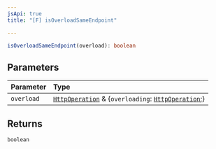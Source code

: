 ```yaml
---
jsApi: true
title: "[F] isOverloadSameEndpoint"

---
```

```ts
isOverloadSameEndpoint(overload): boolean
```

## Parameters

| Parameter | Type |
| :------ | :------ |
| `overload` | [`HttpOperation`](Interface.HttpOperation.md) & \{`overloading`: [`HttpOperation`](Interface.HttpOperation.md);} |

## Returns

`boolean`
